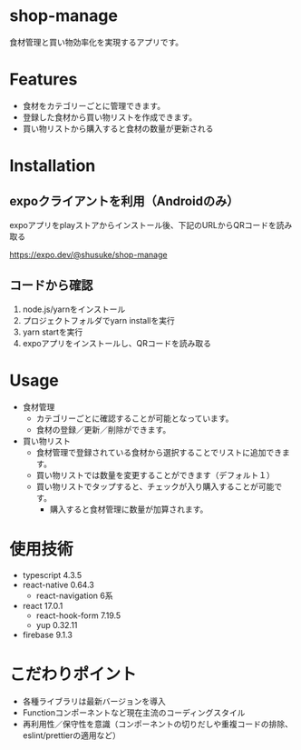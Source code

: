 # shop-manage

食材管理と買い物効率化を実現するアプリです。
 
# Features
 
- 食材をカテゴリーごとに管理できます。
- 登録した食材から買い物リストを作成できます。
- 買い物リストから購入すると食材の数量が更新される
 
# Installation

## expoクライアントを利用（Androidのみ）
expoアプリをplayストアからインストール後、下記のURLからQRコードを読み取る

https://expo.dev/@shusuke/shop-manage

## コードから確認
1. node.js/yarnをインストール
2. プロジェクトフォルダでyarn installを実行
3. yarn startを実行
4. expoアプリをインストールし、QRコードを読み取る
 
# Usage

- 食材管理
  - カテゴリーごとに確認することが可能となっています。
  - 食材の登録／更新／削除ができます。
- 買い物リスト
  - 食材管理で登録されている食材から選択することでリストに追加できます。
  - 買い物リストでは数量を変更することができます（デフォルト１）
  - 買い物リストでタップすると、チェックが入り購入することが可能です。
    - 購入すると食材管理に数量が加算されます。

# 使用技術
- typescript 4.3.5
- react-native 0.64.3
  - react-navigation 6系
- react 17.0.1
  - react-hook-form 7.19.5
  - yup 0.32.11
- firebase 9.1.3

# こだわりポイント
- 各種ライブラリは最新バージョンを導入
- Functionコンポーネントなど現在主流のコーディングスタイル
- 再利用性／保守性を意識（コンポーネントの切りだしや重複コードの排除、eslint/prettierの適用など）
